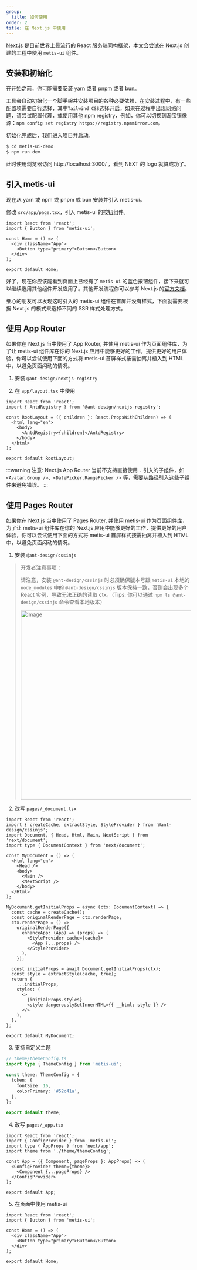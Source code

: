 ```yaml
---
group:
  title: 如何使用
order: 2
title: 在 Next.js 中使用
---
```


[Next.js](https://nextjs.org/) 是目前世界上最流行的 React 服务端同构框架，本文会尝试在 Next.js 创建的工程中使用 `metis-ui` 组件。

## 安装和初始化

在开始之前，你可能需要安装 [yarn](https://github.com/yarnpkg/yarn/) 或者 [pnpm](https://pnpm.io/zh/) 或者 [bun](https://bun.sh/)。

<InstallDependencies npm='$ npx create-next-app metis-ui-demo' yarn='$ yarn create next-app metis-ui-demo' pnpm='$ pnpm create next-app metis-ui-demo' bun='$ bun create next-app metis-ui-demo'></InstallDependencies>

工具会自动初始化一个脚手架并安装项目的各种必要依赖，在安装过程中，有一些配置项需要自行选择，其中`Tailwind CSS`选择开启，如果在过程中出现网络问题，请尝试配置代理，或使用其他 npm registry，例如，你可以切换到淘宝镜像源：`npm config set registry https://registry.npmmirror.com`。

初始化完成后，我们进入项目并启动。

```bash
$ cd metis-ui-demo
$ npm run dev
```

此时使用浏览器访问 http://localhost:3000/ ，看到 NEXT 的 logo 就算成功了。

## 引入 metis-ui

现在从 yarn 或 npm 或 pnpm 或 bun 安装并引入 metis-ui。

<InstallDependencies npm='$ npm install metis-ui --save' yarn='$ yarn add metis-ui' pnpm='$ pnpm install metis-ui --save' bun='$ bun add metis-ui'></InstallDependencies>

修改 `src/app/page.tsx`，引入 metis-ui 的按钮组件。

```tsx
import React from 'react';
import { Button } from 'metis-ui';

const Home = () => (
  <div className="App">
    <Button type="primary">Button</Button>
  </div>
);

export default Home;
```

好了，现在你应该能看到页面上已经有了 `metis-ui` 的蓝色按钮组件，接下来就可以继续选用其他组件开发应用了。其他开发流程你可以参考 Next.js 的[官方文档](https://nextjs.org/)。

细心的朋友可以发现这时引入的 metis-ui 组件在首屏并没有样式，下面就需要根据 Next.js 的模式来选择不同的 SSR 样式处理方式。

## 使用 App Router

如果你在 Next.js 当中使用了 App Router, 并使用 metis-ui 作为页面组件库，为了让 metis-ui 组件库在你的 Next.js 应用中能够更好的工作，提供更好的用户体验，你可以尝试使用下面的方式将 metis-ui 首屏样式按需抽离并植入到 HTML 中，以避免页面闪动的情况。

1. 安装 `@ant-design/nextjs-registry`

<InstallDependencies npm='$ npm install @ant-design/nextjs-registry --save' yarn='$ yarn add @ant-design/nextjs-registry' pnpm='$ pnpm install @ant-design/nextjs-registry --save' bun='$ bun add @ant-design/nextjs-registry'></InstallDependencies>

2. 在 `app/layout.tsx` 中使用

```tsx
import React from 'react';
import { AntdRegistry } from '@ant-design/nextjs-registry';

const RootLayout = ({ children }: React.PropsWithChildren) => (
  <html lang="en">
    <body>
      <AntdRegistry>{children}</AntdRegistry>
    </body>
  </html>
);

export default RootLayout;
```

<!-- prettier-ignore -->
:::warning
注意: Next.js App Router 当前不支持直接使用 `.` 引入的子组件，如 `<Avatar.Group />`、`<DatePicker.RangePicker />` 等，需要从路径引入这些子组件来避免错误。
:::

## 使用 Pages Router

如果你在 Next.js 当中使用了 Pages Router, 并使用 metis-ui 作为页面组件库，为了让 metis-ui 组件库在你的 Next.js 应用中能够更好的工作，提供更好的用户体验，你可以尝试使用下面的方式将 metis-ui 首屏样式按需抽离并植入到 HTML 中，以避免页面闪动的情况。

1. 安装 `@ant-design/cssinjs`

> 开发者注意事项：
>
> 请注意，安装 `@ant-design/cssinjs` 时必须确保版本号跟 `metis-ui` 本地的 `node_modules` 中的 `@ant-design/cssinjs` 版本保持一致，否则会出现多个 React 实例，导致无法正确的读取 ctx。（Tips: 你可以通过 `npm ls @ant-design/cssinjs` 命令查看本地版本）
>
> <img width="514" alt="image" src="https://github.com/ant-design/ant-design/assets/49217418/aad6e9e2-62cc-4c89-a0b6-38c592e3c648">

<InstallDependencies npm='$ npm install @ant-design/cssinjs --save' yarn='$ yarn add @ant-design/cssinjs' pnpm='$ pnpm install @ant-design/cssinjs --save' bun='$ bun add @ant-design/cssinjs'></InstallDependencies>

2. 改写 `pages/_document.tsx`

```tsx
import React from 'react';
import { createCache, extractStyle, StyleProvider } from '@ant-design/cssinjs';
import Document, { Head, Html, Main, NextScript } from 'next/document';
import type { DocumentContext } from 'next/document';

const MyDocument = () => (
  <Html lang="en">
    <Head />
    <body>
      <Main />
      <NextScript />
    </body>
  </Html>
);

MyDocument.getInitialProps = async (ctx: DocumentContext) => {
  const cache = createCache();
  const originalRenderPage = ctx.renderPage;
  ctx.renderPage = () =>
    originalRenderPage({
      enhanceApp: (App) => (props) => (
        <StyleProvider cache={cache}>
          <App {...props} />
        </StyleProvider>
      ),
    });

  const initialProps = await Document.getInitialProps(ctx);
  const style = extractStyle(cache, true);
  return {
    ...initialProps,
    styles: (
      <>
        {initialProps.styles}
        <style dangerouslySetInnerHTML={{ __html: style }} />
      </>
    ),
  };
};

export default MyDocument;
```

3. 支持自定义主题

```ts
// theme/themeConfig.ts
import type { ThemeConfig } from 'metis-ui';

const theme: ThemeConfig = {
  token: {
    fontSize: 16,
    colorPrimary: '#52c41a',
  },
};

export default theme;
```

4. 改写 `pages/_app.tsx`

```tsx
import React from 'react';
import { ConfigProvider } from 'metis-ui';
import type { AppProps } from 'next/app';
import theme from './theme/themeConfig';

const App = ({ Component, pageProps }: AppProps) => (
  <ConfigProvider theme={theme}>
    <Component {...pageProps} />
  </ConfigProvider>
);

export default App;
```

5. 在页面中使用 metis-ui

```tsx
import React from 'react';
import { Button } from 'metis-ui';

const Home = () => (
  <div className="App">
    <Button type="primary">Button</Button>
  </div>
);

export default Home;
```
